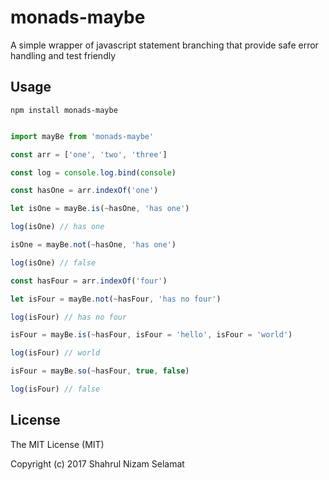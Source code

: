 # monads-maybe

A simple wrapper of javascript statement branching that provide safe error handling and test friendly

## Usage

```npm install monads-maybe```

```javascript

import mayBe from 'monads-maybe'

const arr = ['one', 'two', 'three']

const log = console.log.bind(console)

const hasOne = arr.indexOf('one')

let isOne = mayBe.is(~hasOne, 'has one')

log(isOne) // has one

isOne = mayBe.not(~hasOne, 'has one')

log(isOne) // false

const hasFour = arr.indexOf('four')

let isFour = mayBe.not(~hasFour, 'has no four')

log(isFour) // has no four

isFour = mayBe.is(~hasFour, isFour = 'hello', isFour = 'world')

log(isFour) // world

isFour = mayBe.so(~hasFour, true, false)

log(isFour) // false
```

## License

The MIT License (MIT)

Copyright (c) 2017 Shahrul Nizam Selamat
  
